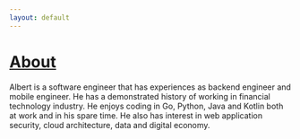 ```yaml
---
layout: default
---
```


# [About](./about.html)

Albert is a software engineer that has experiences as backend engineer and mobile engineer. He has a demonstrated history of working in financial technology industry. He enjoys coding in Go, Python, Java and Kotlin both at work and in his spare time. He also has interest in web application security, cloud architecture, data and digital economy.